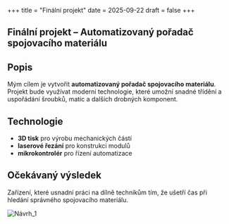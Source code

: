 +++
title = "Finální projekt"
date = 2025-09-22
draft = false
+++

## Finální projekt – Automatizovaný pořadač spojovacího materiálu

## Popis
Mým cílem je vytvořit **automatizovaný pořadač spojovacího materiálu**.  
Projekt bude využívat moderní technologie, které umožní snadné třídění a uspořádání šroubků, matic a dalších drobných komponent.

## Technologie
- **3D tisk** pro výrobu mechanických částí
- **laserové řezání** pro konstrukci modulů
- **mikrokontrolér** pro řízení automatizace

## Očekávaný výsledek
Zařízení, které usnadní práci na dílně technikům tím, že ušetří čas při hledání správného spojovacího materiálu.

![Návrh_1](/images/Návrh_1.jpg)
